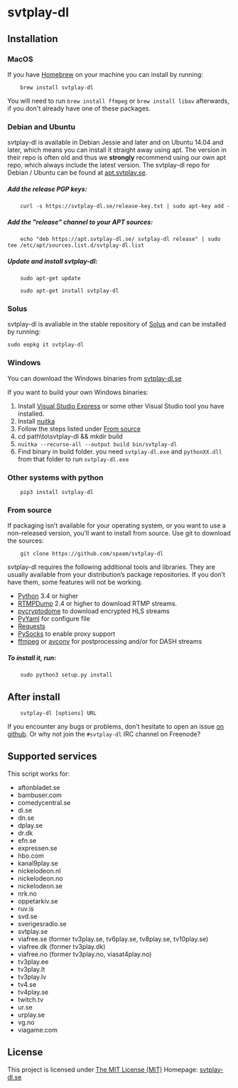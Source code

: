 # svtplay-dl


## Installation

### MacOS

If you have [Homebrew](https://brew.sh/) on your machine you can install by running:

````
    brew install svtplay-dl
````
You will need to run `brew install ffmpeg` or `brew install libav` afterwards, if you don't already have one of these packages.

### Debian and Ubuntu

svtplay-dl is available in Debian Jessie and later and on Ubuntu 14.04 and later, which means you can install it straight away using apt. The version in their repo is often old and thus we **strongly** recommend using our own apt repo, which always include the latest version. The svtplay-dl repo for Debian / Ubuntu can be found at [apt.svtplay.se](https://apt.svtplay-dl.se/). 

##### Add the release PGP keys:
````    
    curl -s https://svtplay-dl.se/release-key.txt | sudo apt-key add -
````

##### Add the "release" channel to your APT sources:
````    
    echo "deb https://apt.svtplay-dl.se/ svtplay-dl release" | sudo tee /etc/apt/sources.list.d/svtplay-dl.list
````
    
##### Update and install svtplay-dl:
````  
    sudo apt-get update

    sudo apt-get install svtplay-dl
````

### Solus

svtplay-dl is avaliable in the stable repository of [Solus](https://solus-project.com/) and can be installed by running:

````
sudo eopkg it svtplay-dl
````

### Windows

You can download the Windows binaries from [svtplay-dl.se](https://svtplay-dl.se/)

If you want to build your own Windows binaries:

1. Install [Visual Studio Express](https://www.visualstudio.com/vs/express/) or some other Visual Studio tool you have installed.
2. Install [nuitka](https://nuitka.net/)
3. Follow the steps listed under [From source](#from-source)
4. cd path\to\svtplay-dl && mkdir build
5. `nuitka --recurse-all --output build bin/svtplay-dl`
6. Find binary in build folder. you need `svtplay-dl.exe` and `pythonXX.dll` from that folder to run `svtplay-dl.exe`

### Other systems with python

````
    pip3 install svtplay-dl
````

### From source

If packaging isn’t available for your operating system, or you want to
use a non-released version, you’ll want to install from source. Use git
to download the sources:

````
    git clone https://github.com/spaam/svtplay-dl
````

svtplay-dl requires the following additional tools and libraries. They
are usually available from your distribution’s package repositories. If
you don’t have them, some features will not be working.

-  [Python](https://www.python.org/) 3.4 or higher
-  [RTMPDump](https://rtmpdump.mplayerhq.hu/) 2.4 or higher to download RTMP streams.
-  [pycryptodome](https://www.pycryptodome.org/en/latest/) to download encrypted HLS streams
-  [PyYaml](https://github.com/yaml/pyyaml) for configure file
-  [Requests](http://www.python-requests.org/)
-  [PySocks](https://github.com/Anorov/PySocks) to enable proxy support
-  [ffmpeg](https://ffmpeg.org) or [avconv](https://libav.org/) for postprocessing and/or for DASH streams

##### To install it, run:

````
    sudo python3 setup.py install
````

## After install

````
    svtplay-dl [options] URL
````

If you encounter any bugs or problems, don’t hesitate to open an issue [on github](https://github.com/spaam/svtplay-dl/issues).
Or why not join the ``#svtplay-dl`` IRC channel on Freenode?

## Supported services

This script works for:

-  aftonbladet.se
-  bambuser.com
-  comedycentral.se
-  di.se
-  dn.se
-  dplay.se
-  dr.dk
-  efn.se
-  expressen.se
-  hbo.com
-  kanal9play.se
-  nickelodeon.nl
-  nickelodeon.no
-  nickelodeon.se
-  nrk.no
-  oppetarkiv.se
-  ruv.is
-  svd.se
-  sverigesradio.se
-  svtplay.se
-  viafree.se (former tv3play.se, tv6play.se, tv8play.se, tv10play.se)
-  viafree.dk (former tv3play.dk)
-  viafree.no (former tv3play.no, viasat4play.no)
-  tv3play.ee
-  tv3play.lt
-  tv3play.lv
-  tv4.se
-  tv4play.se
-  twitch.tv
-  ur.se
-  urplay.se
-  vg.no
-  viagame.com

## License

This project is licensed under [The MIT License (MIT)](LICENSE)
Homepage: [svtplay-dl.se](https://svtplay-dl.se/)
